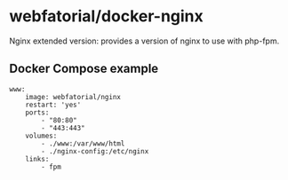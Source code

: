 # webfatorial/docker-nginx

Nginx extended version: provides a version of nginx to use with php-fpm.

## Docker Compose example

```
www:
    image: webfatorial/nginx
    restart: 'yes'
    ports:
        - "80:80"
        - "443:443"
    volumes:
        - ./www:/var/www/html
        - ./nginx-config:/etc/nginx
    links:
        - fpm

```